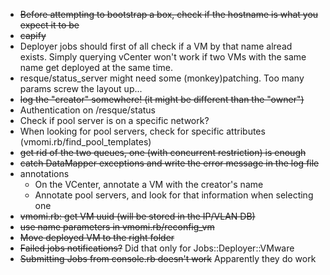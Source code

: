- ~~Before attempting to bootstrap a box, check if the hostname is what you expect it to be~~
- ~~capify~~
- Deployer jobs should first of all check if a VM by that name alread exists.
  Simply querying vCenter won't work if two VMs with the same name get deployed at the same time.
- resque/status_server might need some (monkey)patching. Too many params screw the layout up... 
- ~~log the "creator" somewhere! (it might be different than the "owner")~~
- Authentication on /resque/status
- Check if pool server is on a specific network?
- When looking for pool servers, check for specific attributes (vmomi.rb/find_pool_templates)
- ~~get rid of the two queues, one (with concurrent restriction) is enough~~
- ~~catch DataMapper exceptions and write the error message in the log file~~
- annotations
  - On the VCenter, annotate a VM with the creator's name
  - Annotate pool servers, and look for that information when selecting one
- ~~vmomi.rb: get VM uuid (will be stored in the IP/VLAN DB)~~
- ~~use name parameters in vmomi.rb/reconfig_vm~~
- ~~Move deployed VM to the right folder~~
- ~~Failed jobs notifications?~~ Did that only for Jobs::Deployer::VMware
- ~~Submitting Jobs from console.rb doesn't work~~ Apparently they do work
